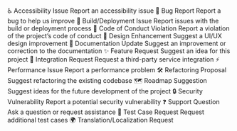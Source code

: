 ♿ Accessibility Issue
Report an accessibility issue
🐛 Bug Report
Report a bug to help us improve
🚀 Build/Deployment Issue
Report issues with the build or deployment process
🚨 Code of Conduct Violation
Report a violation of the project’s code of conduct
🎨 Design Enhancement
Suggest a UI/UX design improvement
📖 Documentation Update
Suggest an improvement or correction to the documentation
✨ Feature Request
Suggest an idea for this project
🔗 Integration Request
Request a third-party service integration
⚡️ Performance Issue
Report a performance problem
🛠 Refactoring Proposal
Suggest refactoring the existing codebase
🗺 Roadmap Suggestion
Suggest ideas for the future development of the project
🔒 Security Vulnerability
Report a potential security vulnerability
❓ Support Question
Ask a question or request assistance
🧪 Test Case Request
Request additional test cases
🌍 Translation/Localization Request
